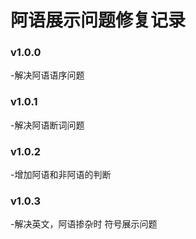 # 阿语展示问题修复记录
### v1.0.0
-解决阿语语序问题
### v1.0.1
-解决阿语断词问题
### v1.0.2
-增加阿语和非阿语的判断
### v1.0.3
-解决英文，阿语掺杂时 符号展示问题